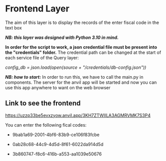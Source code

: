 # Frontend Layer

The aim of this layer is to display the records of the enter fiscal code in the text box

***NB: this layer was designed with Python 3.10 in mind.***

**In order for the script to work, a json credential file must be present into the "credentials" folder.**
The credential path can be changed at the start of each service file of the Query layer:

*config_db = json.load(open(source + "/credentials/db-config.json"))*

***NB: how to start:*** In order to run this, we have to call the main.py in components. The server for the anvil app will be started and now you can use this app anywhere to want on the web browser

## Link to see the frontend

https://uzzp33be5evxzyow.anvil.app/3KH7ZTWIILA3AGMRVMK7S3P4

You can enter the following fical codes:
* 9bab1a69-2001-4bf6-83b9-ce106f83fcbe

* 0ab28c68-44c9-4d5d-8f61-6022da914d5d

* 3b860747-f8c6-416b-a553-aa1039e50676
